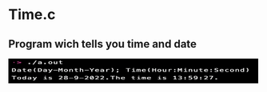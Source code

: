 # Time.c
## Program wich tells you time and date

<img src="./files/output.png" height="50" width="500">
